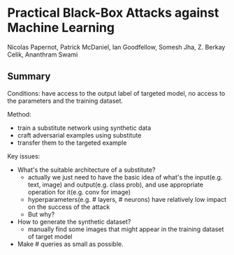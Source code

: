 # Practical Black-Box Attacks against Machine Learning

Nicolas Papernot, Patrick McDaniel, Ian Goodfellow, Somesh Jha, Z. Berkay Celik, Ananthram Swami

## Summary

Conditions: have access to the output label of targeted model, no access to the parameters and the training dataset.

Method:

+ train a substitute network using synthetic data
+ craft adversarial examples using substitute
+ transfer them to the targeted example

Key issues:

+ What's the suitable architecture of a substitute?
  + actually we just need to have the basic idea of what's the input(e.g. text, image) and output(e.g. class prob), and use appropriate operation for it(e.g. conv for image)
  + hyperparameters(e.g. # layers, # neurons) have relatively low impact on the success of the attack
  + But why?
+ How to generate the synthetic dataset?
  + manually find some images that might appear in the training dataset of target model 
+ Make # queries as small as possible.